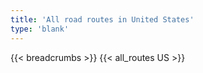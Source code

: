 ```yaml
---
title: 'All road routes in United States'
type: 'blank'
---
```


{{< breadcrumbs >}}
{{< all_routes US >}}
